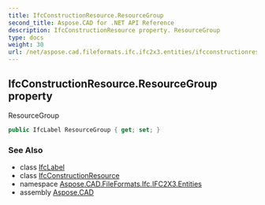 ```yaml
---
title: IfcConstructionResource.ResourceGroup
second_title: Aspose.CAD for .NET API Reference
description: IfcConstructionResource property. ResourceGroup
type: docs
weight: 30
url: /net/aspose.cad.fileformats.ifc.ifc2x3.entities/ifcconstructionresource/resourcegroup/
---
```

## IfcConstructionResource.ResourceGroup property

ResourceGroup

```csharp
public IfcLabel ResourceGroup { get; set; }
```

### See Also

* class [IfcLabel](../../../aspose.cad.fileformats.ifc.ifc2x3.types/ifclabel/)
* class [IfcConstructionResource](../)
* namespace [Aspose.CAD.FileFormats.Ifc.IFC2X3.Entities](../../ifcconstructionresource/)
* assembly [Aspose.CAD](../../../)


